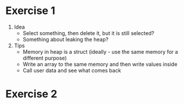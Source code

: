 # Exercise 1
1. Idea
    - Select something, then delete it, but it is still selected?
    - Something about leaking the heap?
1. Tips
    - Memory in heap is a struct (ideally - use the same memory for a different purpose)
    - Write an array to the same memory and then write values inside
    - Call user data and see what comes back



# Exercise 2

